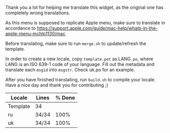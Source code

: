 Thank you a lot for helping me translate this widget, as the original one has completely wrong translations.

As this menu is supposed to replicate Apple menu, make sure to translate in accordance to https://support.apple.com/guide/mac-help/whats-in-the-apple-menu-mchlp1130/mac

Before translating, make sure to run `merge.sh` to update/refresh the template.

In order to create a new locale, copy `template.pot` as LANG`.po`, where LANG is an ISO 639-1 code of your language.
Fill out the metadata and translate each `msgid` into `msgstr`. Check uk.po for an example.

After you have finished translating, run `build.sh` to compile your locale. Have a nice day and thank you for contributing ;)


|  Locale  |  Lines  | % Done|
|----------|---------|-------|
| Template |      34 |       |
| ru       |   34/34 |  100% |
| uk       |   34/34 |  100% |
